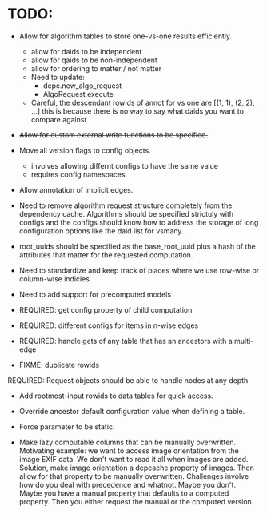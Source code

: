 # TODO:

* Allow for algorithm tables to store one-vs-one results efficiently.
    - allow for daids to be independent 
    - allow for qaids to be non-independent
    - allow for ordering to matter / not matter
    - Need to update:
        - depc.new_algo_request
        - AlgoRequest.execute
    - Careful, the descendant rowids of annot for vs one are [(1, 1), (2, 2), ...]
      this is because there is no way to say what daids you want to compare against

* ~~Allow for custom external write functions to be specified.~~

* Move all version flags to config objects.
    - involves allowing differnt configs to have the same value
    - requires config namespaces

* Allow annotation of implicit edges.


* Need to remove algorithm request structure completely from the dependency
  cache. Algorithms should be specified strictuly with configs and the 
  configs should know how to address the storage of long configuration 
  options like the daid list for vsmany.


* root\_uuids should be specified as the base\_root\_uuid plus a hash of the
  attributes that matter for the requested computation.

* Need to standardize and keep track of places where we use row-wise or
  column-wise indicies.


* Need to add support for precomputed models

* REQUIRED: get config property of child computation
* REQUIRED: different configs for items in n-wise edges
* REQUIRED: handle gets of any table that has an ancestors with a multi-edge

* FIXME: duplicate rowids

REQUIRED: Request objects should be able to handle nodes at any depth


* Add rootmost-input rowids to data tables for quick access.

* Override ancestor default configuration value when defining a table.
- Force parameter to be static.


* Make lazy computable columns that can be manually overwritten.
Motivating example:
we want to access image orientation from the image EXIF data.
We don't want to read it all when images are added.
Solution, make image orientation a depcache property of images.
Then allow for that property to be manually overwritten.
Challenges involve how do you deal with precedence and whatnot.
Maybe you don't.
Maybe you have a manual property that defaults to a computed property.
Then you either request the manual or the computed version.

 
